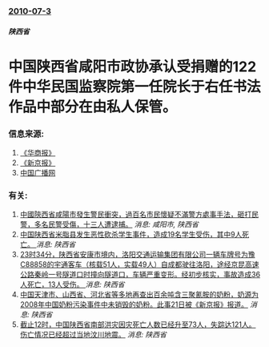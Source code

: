 ### [2010-07-3](/news/2010/07/3/index.md)

##### 陕西省
#  中国陕西省咸阳市政协承认受捐赠的122件中华民国监察院第一任院长于右任书法作品中部分在由私人保管。




### 信息来源:

1. [《华商报》](http://news.ifeng.com/mainland/detail_2010_07/04/1713848_0.shtml)
2. [《新京报》](http://news.qq.com/a/20100704/000052.htm)
3. [中国广播网](http://news.qq.com/a/20100703/000708.htm)

### 有关:

1. [中國陝西省咸陽市發生警民衝突，過百名市民懷疑不滿警方處事手法，砸打民警，多名民警受傷，十三人遭逮捕。](/zh/news/2007/05/17/中國陝西省咸陽市發生警民衝突-過百名市民懷疑不滿警方處事手法-砸打民警-多名民警受傷-十三人遭逮捕.md) _消息: 咸阳市, 陕西省_
2. [中国陕西省米脂县发生恶性砍杀学生事件，造成19名学生受伤，其中9人死亡。 ](/zh/news/2018/04/27/中国陕西省米脂县发生恶性砍杀学生事件-造成19名学生受伤-其中9人死亡.md) _消息: 陕西省_
3. [23时34分，陕西省安康市境内，洛阳交通运输集团有限公司一辆车牌号为豫C88858的宇通客车（核载51人，实载49人）自成都驶往洛阳，途经京昆高速公路秦岭一号隧道口时撞向隧道口，车辆严重变形。经初步核实，事故造成36人死亡，13人受伤。 ](/zh/news/2017/08/10/23时34分-陕西省安康市境内-洛阳交通运输集团有限公司一辆车牌号为豫C88858的宇通客车-核载51人-实载49人-自.md) _消息: 陕西省_
4. [ 中国天津市、山西省、河北省等多地再查出百余吨含三聚氰胺的奶粉，奶源为2008年中国奶粉污染事件中未销毁的奶粉。此事21日被《新京报》报道。](/zh/news/2010/08/21/中国天津市-山西省-河北省等多地再查出百余吨含三聚氰胺的奶粉-奶源为2008年中国奶粉污染事件中未销毁的奶粉-此事21.md) _消息: 陕西省_
5. [ 截止12时，中国陕西省南部洪灾因灾死亡人数已经升至73人，失踪达121人。伤亡情况已经超过当地汶川地震。](/zh/news/2010/07/22/截止12时-中国陕西省南部洪灾因灾死亡人数已经升至73人-失踪达121人-伤亡情况已经超过当地汶川地震.md) _消息: 陕西省_
